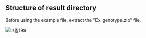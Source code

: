 ## Structure of result directory
  

Before using the example file, extract the "Ex_genotype.zip" file.


![그림199](https://user-images.githubusercontent.com/49300659/80277144-032ddb80-8728-11ea-90e4-d4979f5b2588.jpg)

